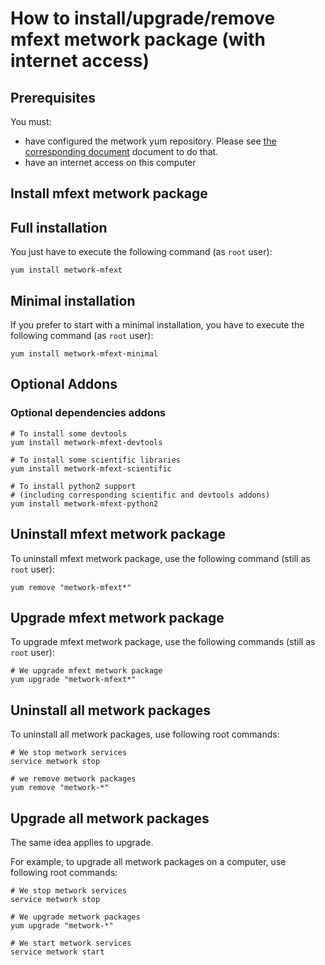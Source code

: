 # How to install/upgrade/remove mfext metwork package (with internet access)

[//]: # (automatically generated from https://github.com/metwork-framework/resources/blob/master/cookiecutter/_%7B%7Bcookiecutter.repo%7D%7D/.metwork-framework/install_a_metwork_package.md)

## Prerequisites

You must:

- have configured the metwork yum repository. Please see [the corresponding document](configure_metwork_repo.md) document to do that.
- have an internet access on this computer

## Install mfext metwork package

## Full installation

You just have to execute the following command (as `root` user):

```
yum install metwork-mfext
```

## Minimal installation

If you prefer to start with a minimal installation, you have to execute the following command
(as `root` user):

```
yum install metwork-mfext-minimal
```

## Optional Addons

### Optional dependencies addons

```
# To install some devtools
yum install metwork-mfext-devtools

# To install some scientific libraries
yum install metwork-mfext-scientific

# To install python2 support
# (including corresponding scientific and devtools addons)
yum install metwork-mfext-python2
```







## Uninstall mfext metwork package


To uninstall mfext metwork package, use the following command (still as `root` user):



```
yum remove "metwork-mfext*"
```

## Upgrade mfext metwork package

To upgrade mfext metwork package, use the following commands (still as `root` user):



```
# We upgrade mfext metwork package
yum upgrade "metwork-mfext*"
```



## Uninstall all metwork packages

To uninstall all metwork packages, use following root commands:

```
# We stop metwork services
service metwork stop

# we remove metwork packages
yum remove "metwork-*"
```

## Upgrade all metwork packages

The same idea applies to upgrade.

For example, to upgrade all metwork packages on a computer, use following root commands:

```
# We stop metwork services
service metwork stop

# We upgrade metwork packages
yum upgrade "metwork-*"

# We start metwork services
service metwork start
```
